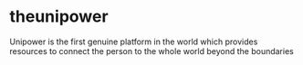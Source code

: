 # theunipower
Unipower is the first genuine platform in the world which provides resources to connect the person to the whole world beyond the boundaries
